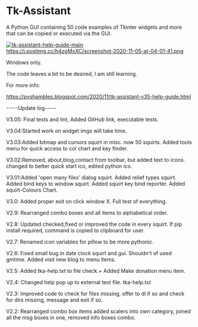 # Tk-Assistant
A Python GUI containing 50 code examples of Tkinter widgets and more that can be copied or executed via the GUI.

<a href='https://postimg.cc/5XKCxwQ0' target='_blank'><img src='https://i.postimg.cc/5XKCxwQ0/tk-assistant-help-guide-main.png' border='0' alt='tk-assistant-help-guide-main'/></a>
https://i.postimg.cc/h4zgMxXC/screenshot-2020-11-05-at-04-01-41.png

Windows only.

The code leaves a bit to be desired, I am still learning.

For more info:

https://pyshambles.blogspot.com/2020/11/tk-assistant-v35-help-guide.html

-----Update log-----

V3.05: Final tests and lint, Added GitHub link, executable tests.

V3.04:Started work on widget imgs will take time.

V3.03:Added bitmap and cursors squirt in misc. now 50 squirts.
      Added tools menu for quick access to col chart and key finder.

V3.02:Removed, about,blog,contact from toolbar, but added text to icons.
      changed to better quick start ico, edited python ico.

V3.01:Added 'open many files' dialog squirt. Added relief types squirt.
      Added bind keys to window squirt. Added squirt key bind reporter.
      Added squirt-Colours Chart.

V3.0: Added proper exit on click window X. Full test of everything.

V2.9: Rearranged combo boxes and all items to alphabetical order.

V2.8: Updated checked,fixed or improved the code in every squirt.
      If pip install required, command is copied to clipboard for user.

V2.7: Renamed icon variables for pillow to be more pythonic.

V2.6: Fixed small bug in date clock squirt and gui.
      Shouldn't of used gmtime.
      Added visit new blog to menu items.

V2.5: Added tka-help.txt to file check.+ Added Make donation menu item.

V2.4: Changed help pop up to external text file. tka-help.txt

V2.3: Improved code to check for files missing, offer to dl if so
      and check for dirs missing, message and exit if so.

V2.2: Rearranged combo box items added scalers into own category,
      joined all the msg boxes in one, removed info boxes combo.
